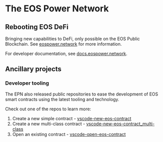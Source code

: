 # The EOS Power Network

## Rebooting EOS DeFi

Bringing new capabilities to DeFi, only possible on the EOS Public Blockchain. See [eospower.network](https://eospower.network) for more information.

For developer documentation, see [docs.eospower.network](https://docs.eospower.network).

## Ancillary projects

### Developer tooling

The EPN also released public repositories to ease the development of EOS smart contracts using the latest tooling and technology.

Check out one of the repos to learn more:

1. Create a new simple contract - [vscode-new-eos-contract](https://github.com/EOSPowerNetwork/vscode-new-eos-contract)
2. Create a new multi-class contract - [vscode-new-eos-contract_multi-class](https://github.com/EOSPowerNetwork/vscode-new-eos-contract_multi-class)
3. Open an existing contract - [vscode-open-eos-contract](https://github.com/EOSPowerNetwork/vscode-open-eos-contract)
